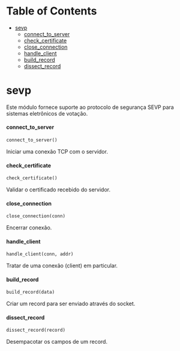 # Table of Contents

* [sevp](#sevp)
  * [connect\_to\_server](#sevp.connect_to_server)
  * [check\_certificate](#sevp.check_certificate)
  * [close\_connection](#sevp.close_connection)
  * [handle\_client](#sevp.handle_client)
  * [build\_record](#sevp.build_record)
  * [dissect\_record](#sevp.dissect_record)

<a name="sevp"></a>
# sevp

Este módulo fornece suporte ao protocolo de segurança SEVP para sistemas eletrônicos de votação.

<a name="sevp.connect_to_server"></a>
#### connect\_to\_server

```python
connect_to_server()
```

Iniciar uma conexão TCP com o servidor.

<a name="sevp.check_certificate"></a>
#### check\_certificate

```python
check_certificate()
```

Validar o certificado recebido do servidor.

<a name="sevp.close_connection"></a>
#### close\_connection

```python
close_connection(conn)
```

Encerrar conexão.

<a name="sevp.handle_client"></a>
#### handle\_client

```python
handle_client(conn, addr)
```

Tratar de uma conexão (client) em particular.

<a name="sevp.build_record"></a>
#### build\_record

```python
build_record(data)
```

Criar um record para ser enviado através do socket.

<a name="sevp.dissect_record"></a>
#### dissect\_record

```python
dissect_record(record)
```

Desempacotar os campos de um record.

